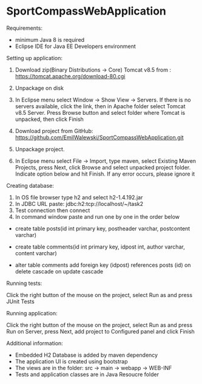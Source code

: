# SportCompassWebApplication

Requirements:
- minimum Java 8 is required
- Eclipse IDE for Java EE Developers environment

Setting up application:

1. Download zip(Binary Distributions -> Core) Tomcat v8.5 from : https://tomcat.apache.org/download-80.cgi

2. Unpackage on disk

3. In Eclipse menu select Window -> Show View -> Servers. If there is no servers available, click the link, 
then in Apache folder select Tomcat v8.5 Server. Press Browse button and select folder where Tomcat is unpacked, then click Finish

4. Download project from GitHub: https://github.com/EmilWalewski/SportCompassWebApplication.git

5. Unpackage project.

6. In Eclipse menu select File -> Import, type maven, select Existing Maven Projects, press Next, click Browse and select unpacked project folder. Indicate option below and hit Finish. If any error occurs, please ignore it 

Creating database:

1. In OS file browser type h2 and select h2-1.4.192.jar
2. In JDBC URL paste: jdbc:h2:tcp://localhost/~/task2
3. Test connection then connect
4. In command window paste and run one by one in the order below

* create table posts(id int primary key, postheader varchar, postcontent varchar)

* create table comments(id int primary key, idpost int, author varchar, content varchar)

* alter table  comments add  foreign key (idpost) references posts (id) on delete cascade on update cascade

Running tests:

Click the right button of the mouse on the project, select Run as and press JUnit Tests

Running application: 

Click the right button of the mouse on the project, select Run as and press Run on Server, press Next, add project to Configured panel and click Finish

Additional information:

- Embedded H2 Database is added by maven dependency  
- The application UI is created using bootstrap
- The views are in the folder: src -> main -> webapp -> WEB-INF
- Tests and application classes are in Java Resoucre folder

